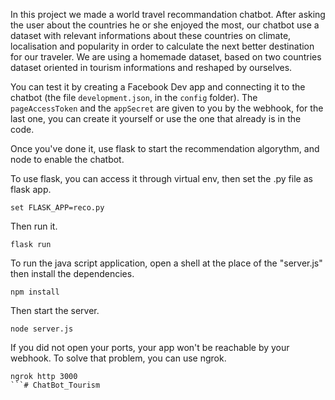 In this project we made a world travel recommandation chatbot. 
After asking the user about the countries he or she enjoyed the most, our chatbot use a dataset with relevant informations about these countries on climate, localisation and popularity in order to calculate the next better destination for our traveler.
We are using a homemade dataset, based on two countries dataset oriented in tourism informations and reshaped by ourselves.

You can test it by creating a Facebook Dev app and connecting it to the chatbot (the file `development.json`, in the `config` folder). The `pageAccessToken` and the `appSecret` are given to you by the webhook, for the last one, you can create it yourself or use the one that already is in the code.

Once you've done it, use flask to start the recommendation algorythm, and node to enable the chatbot.

To use flask, you can access it through virtual env, then set the .py file as flask app.
```shell
set FLASK_APP=reco.py
```
Then run it.
```shell
flask run
```

To run the java script application, open a shell at the place of the "server.js" then install the dependencies.
```shell
npm install
```
Then start the server.
```shell
node server.js
```

If you did not open your ports, your app won't be reachable by your webhook. To solve that problem, you can use ngrok.
```shell
ngrok http 3000
```#   C h a t B o t _ T o u r i s m  
 